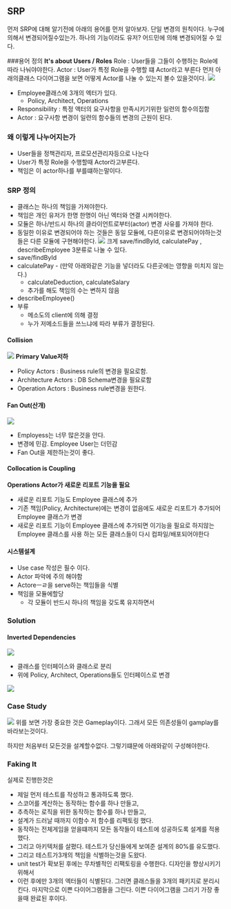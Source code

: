 ## SRP
먼저 SRP에 대해 알기전에 아래의 용어를 먼저 알아보자. 단일 변경의 원칙이다. 누구에의해서 변경되어질수있는가. 하나의 기능이라도 유저? 어드민에 의해 변경되어질 수 있다.

###용어 정의
**It's about Users / Roles**
Role : User들을 그들이 수행하는 Role에 따라 나눠야야한다.
Actor : User가 특정 Role을 수행할 떄 Actor라고 부른다
먼저 아래의클래스 다이어그램을 보면 어떻게 Actor를 나눌 수 있는지 볼수 있을것이다.
![](https://i.imgur.com/fguZhW4.png)
* Employee클래스에 3개의 엑터가 있다.
  * Policy, Architect, Operations
* Responsibility : 특정 액터의 요구사항을 만족시키기위한 일련의 함수의집함
* Actor : 요구사항 변경이 일련의 함수들의 변경의 근원이 된다.


### 왜 이렇게 나누어지는가
* User들을 정책관리자, 프로모션관리자등으로 나눈다
* User가 특정 Role을 수행할때 Actor라고부른다.
* 책임은 이 actor하나를 부를떄하는말이다.

### SRP 정의
* 클래스는 하나의 책임을 가져야한다.
* 책임은 개인 유저가 한명 한명이 아닌 엑터와 연결 시켜야한다.
* 모듈은 하나/반드시 하나의 클라이언트로부터(actor) 변경 사유를 가져야 한다.
* 동일한 이유로 변경되어야 하는 것들은 동일 모듈에, 다른이유로 변경되어야하는것들은 다른 모듈에 구현해야한다.
![](https://i.imgur.com/0JDqYni.png)
크게 save/findById, calculatePay , describeEmployee 3분류로 나눌 수 있다.
* save/findById
* calculatePay - (만약 아래와같은 기능을 넣더라도 다른곳에는 영향을 미치지 않는다.)
  * calculateDeduction, calculateSalary
  * 추가를 해도 책임의 수는 변하지 않음
* describeEmployee()
* 부류
  * 메소도의 client에 의해 결정
  * 누가 저메소드들을 쓰느냐에 따라 부류가 결정된다.


#### Collision
![](https://i.imgur.com/nzI01C3.png)
**Primary Value저하**
* Policy Actors : Business rule의 변경을 필요로함.
* Architecture Actors : DB Schema변경을 필요로함
* Operation Actors : Business rule변경을 원한다.


#### Fan Out(산개)
![](https://i.imgur.com/SZbReak.png)
* Employess는 너무 많은것을 안다.
* 변경에 민감. Employee User는 더민감
* Fan Out을 제한하는것이 좋다.

#### Collocation is Coupling
**Operations Actor가 새로운 리포트 기능을 필요**
* 새로운 리포트 기능도 Employee 클래스에 추가
* 기존 책임(Policy, Architecture)에는 변경이 없음에도 새로운 리포트가 추가되어 Employee 클래스가 변경
* 새로운 리포트 기능이 Employee 클래스에 추가되면 이기능을 필요로 하지않는 Employee 클래스를 사용 하는 모든 클래스들이 다시 컴파일/배포되어야한다


#### 시스템설계
* Use case 작성은 필수 이다.
* Actor 파악에 주의 해야함
* Actoreㅡㄹ을 serve하는 책임들을 식별
* 책임을 모듈에할당
  * 각 모듈이 반드시 하나의 책임을 갖도록 유지하면서
### Solution

#### Inverted Dependencies
![](https://i.imgur.com/IVskIm5.png)
* 클래스를 인터페이스와 클래스로 분리
* 위에 Policy, Architect, Operations들도 인터페이스로 변경


![](https://i.imgur.com/Swx2xgX.png)

### Case Study
![](https://i.imgur.com/0Q99LHo.png)
위를 보면 가장 중요한 것은 Gameplay이다. 그래서 모든 의존성들이 gamplay를 바라보는것이다.

하지만 처음부터 모든것을 설계할수없다. 그렇기떄문에 아래와같이 구성해야한다.
### Faking It
실제로 진행한것은
* 제일 먼저 테스트를 작성하고 통과하도록 했다.
* 스코어를 계산하는 동작하는 함수를 하나 만들고,
* 추측하는 로직을 위한 동작하는 함수를 하나 만들고,
* 설계가 드러날 때까지 이함수 저 함수를 리팩토링 했다.
* 동작하는 전체게임을 얻을떄까지 모든 동작들이 테스트에 성공하도록 설계를 적용했다.
* 그리고 아키텍처를 살폈다. 테스트가 당신들에게 보여준 설계의 80%를 유도했다.
* 그리고 테스트가3개의 책임을 식별하는것을 도왔다.
* unit test가 확보된 후에는 무차별적인 리팩토링을 수행한다. 디자인을 향상시키기위해서
* 이런 후에만 3개의 엑터들이 식별된다. 그러면 클래스들을 3개의 패키지로 분리시킨다.
마지막으로 이쁜 다이어그램들을 그린다. 이쁜 다이어그램을 그리기 가장 좋을때 완료된 후이다.

